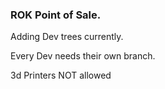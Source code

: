 ### ROK Point of Sale.

Adding Dev trees currently.

Every Dev needs their own branch.

3d Printers NOT allowed